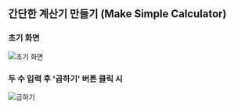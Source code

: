 ## 간단한 계산기 만들기 (Make Simple Calculator)

### 초기 화면
![초기 화면](https://user-images.githubusercontent.com/54324782/149714808-9f50c01b-6b58-4911-9b3b-bf3de105f9c5.png)

### 두 수 입력 후 '곱하기' 버튼 클릭 시
![곱하기](https://user-images.githubusercontent.com/54324782/149714905-c48bfc52-e054-4c78-8055-769bf130bc60.png)
